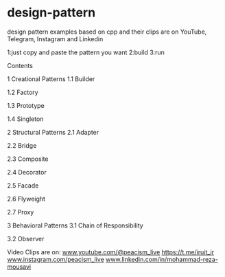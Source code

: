 # design-pattern
design pattern examples based on cpp and their clips are on YouTube, Telegram, Instagram and Linkedin

1:just copy and paste the pattern you want 
2:build
3:run



Contents

1	Creational Patterns
1.1	Builder

1.2	Factory

1.3	Prototype

1.4	Singleton

2	Structural Patterns
2.1	Adapter

2.2	Bridge

2.3	Composite

2.4	Decorator

2.5	Facade

2.6	Flyweight

2.7	Proxy

3	Behavioral Patterns
3.1	Chain of Responsibility

3.2	Observer


Video Clips are on:
www.youtube.com/@peacism_live
https://t.me/iruit_ir
www.instagram.com/peacism_live
www.linkedin.com/in/mohammad-reza-mousavi


